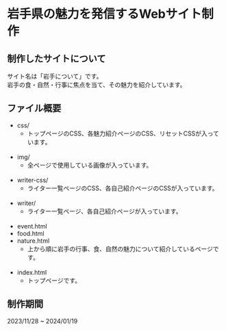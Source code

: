 # 岩手県の魅力を発信するWebサイト制作

## 制作したサイトについて
サイト名は「岩手について」です。<br>
岩手の食・自然・行事に焦点を当て、その魅力を紹介しています。

## ファイル概要
- css/
	- トップページのCSS、各魅力紹介ページのCSS、リセットCSSが入っています。<br><br>
- img/
	- 全ページで使用している画像が入っています。<br><br>
- writer-css/
	- ライター一覧ページのCSS、各自己紹介ページのCSSが入っています。<br><br>
- writer/
	- ライター一覧ページ、各自己紹介ページが入っています。<br><br>
- event.html
- food.html
- nature.html
	- 上から順に岩手の行事、食、自然の魅力について紹介しているページです。<br><br>
- index.html
	- トップページです。

## 制作期間
2023/11/28 ~ 2024/01/19